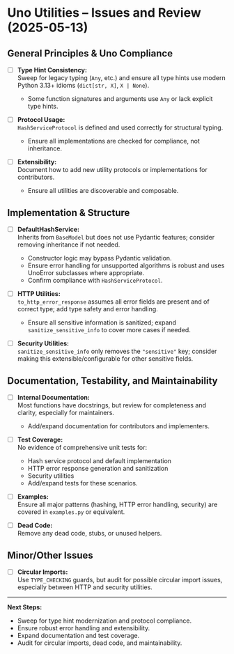 # Uno Utilities – Issues and Review (2025-05-13)

## General Principles & Uno Compliance

- [ ] **Type Hint Consistency:**  
  Sweep for legacy typing (`Any`, etc.) and ensure all type hints use modern Python 3.13+ idioms (`dict[str, X]`, `X | None`).
  - Some function signatures and arguments use `Any` or lack explicit type hints.

- [ ] **Protocol Usage:**  
  `HashServiceProtocol` is defined and used correctly for structural typing.
  - Ensure all implementations are checked for compliance, not inheritance.

- [ ] **Extensibility:**  
  Document how to add new utility protocols or implementations for contributors.
  - Ensure all utilities are discoverable and composable.

## Implementation & Structure

- [ ] **DefaultHashService:**  
  Inherits from `BaseModel` but does not use Pydantic features; consider removing inheritance if not needed.
  - Constructor logic may bypass Pydantic validation.
  - Ensure error handling for unsupported algorithms is robust and uses UnoError subclasses where appropriate.
  - Confirm compliance with `HashServiceProtocol`.

- [ ] **HTTP Utilities:**  
  `to_http_error_response` assumes all error fields are present and of correct type; add type safety and error handling.
  - Ensure all sensitive information is sanitized; expand `sanitize_sensitive_info` to cover more cases if needed.

- [ ] **Security Utilities:**  
  `sanitize_sensitive_info` only removes the `"sensitive"` key; consider making this extensible/configurable for other sensitive fields.

## Documentation, Testability, and Maintainability

- [ ] **Internal Documentation:**  
  Most functions have docstrings, but review for completeness and clarity, especially for maintainers.
  - Add/expand documentation for contributors and implementers.

- [ ] **Test Coverage:**  
  No evidence of comprehensive unit tests for:
  - Hash service protocol and default implementation
  - HTTP error response generation and sanitization
  - Security utilities
  - Add/expand tests for these scenarios.

- [ ] **Examples:**  
  Ensure all major patterns (hashing, HTTP error handling, security) are covered in `examples.py` or equivalent.

- [ ] **Dead Code:**  
  Remove any dead code, stubs, or unused helpers.

## Minor/Other Issues

- [ ] **Circular Imports:**  
  Use `TYPE_CHECKING` guards, but audit for possible circular import issues, especially between HTTP and security utilities.

---

**Next Steps:**
- Sweep for type hint modernization and protocol compliance.
- Ensure robust error handling and extensibility.
- Expand documentation and test coverage.
- Audit for circular imports, dead code, and maintainability.
